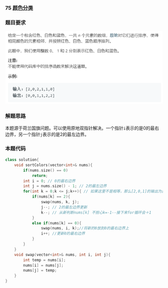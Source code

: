 ### 75 [颜色分类](https://leetcode-cn.com/problems/sort-colors/)

### 题目要求

![](./pic/75.png)

### 解题思路

本题源于荷兰国旗问题。可以使用原地双指针解决。一个指针`i`表示的是0的最右边界，另一个指针`j`表示的是2的最左边界。

### 本题代码

```c++
class solution{
    void sortColors(vector<int>& nums){
        if(nums.size() == 0)
            return;
        int i = 0; // 0的最右边界
        int j = nums.size() - 1; // 2的最左边界
        for(int k = 0;k <= j;k++){ // 如果这里不是相等，那么[2,0,1]的输出为[1,0,2]
            if(nums[k] == 2){
                swap(nums, k, j);
                j--; // 2的最左边界更新
                k--; // 从新判断nums[k] 不担心k=-1--接下来for循环会＋1
            }
            else if(nums[k] == 0){
                swap(nums, i, k);//将新的0放到0的最右边界上
                i++; //更新0的最右边界
            }
        }
    }
    void swap(vector<int>& nums, int i, int j){
        int temp = nums[i];
        nums[i] = nums[j];
        nums[j] = temp;
    }
}
```

